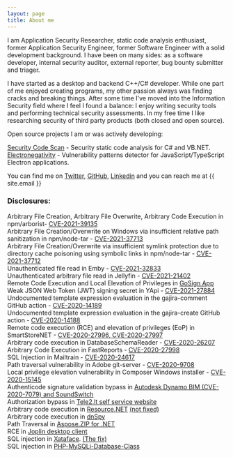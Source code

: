 ```yaml
---
layout: page
title: About me 
---
```

I am Application Security Researcher, static code analysis enthusiast, former Application Security Engineer, former Software Engineer with a solid development background. I have been on many sides: as a software developer, internal security auditor, external reporter, bug bounty submitter and triager.

I have started as a desktop and backend C++/C# developer. While one part of me enjoyed creating programs, my other passion always was finding cracks and breaking things. After some time I've moved into the Information Security field where I feel I found a balance: I enjoy writing security tools and performing technical security assessments. In my free time I like researching security of third party products (both closed and open source).  

Open source projects I am or was actively developing:  

[Security Code Scan](https://security-code-scan.github.io/) - Security static code analysis for C# and VB.NET.  
[Electronegativity](https://github.com/doyensec/electronegativity) - Vulnerability patterns detector for JavaScript/TypeScript Electron applications.  

You can find me on [Twitter](https://twitter.com/yarlob), [GitHub](https://github.com/JarLob), [Linkedin](https://www.linkedin.com/in/yarlob/) and you can reach me at {{ site.email }}

### Disclosures:
Arbitrary File Creation, Arbitrary File Overwrite, Arbitrary Code Execution in npm/arborist- [CVE-2021-39135](https://github.com/advisories/GHSA-gmw6-94gg-2rc2)  
Arbitrary File Creation/Overwrite on Windows via insufficient relative path sanitization in npm/node-tar - [CVE-2021-37713](https://github.com/advisories/GHSA-5955-9wpr-37jh)  
Arbitrary File Creation/Overwrite via insufficient symlink protection due to directory cache poisoning using symbolic links in npm/node-tar - [CVE-2021-37712](https://github.com/advisories/GHSA-qq89-hq3f-393p)  
Unauthenticated file read in Emby - [CVE-2021-32833](https://securitylab.github.com/advisories/GHSL-2021-051-emby/)  
Unauthenticated arbitrary file read in Jellyfin - [CVE-2021-21402](https://securitylab.github.com/advisories/GHSL-2021-050-jellyfin/)  
Remote Code Execution and Local Elevation of Privileges in [GoSign App](https://blog.devsecurity.eu/en/blog/registru-centras-gosign-vulnerabilities)  
Weak JSON Web Token (JWT) signing secret in YApi - [CVE-2021-27884](https://securitylab.github.com/advisories/GHSL-2020-228-YMFE-yapi/)  
Undocumented template expression evaluation in the gajira-comment GitHub action - [CVE-2020-14189](https://securitylab.github.com/advisories/GHSL-2020-173-gajira-comment-action/)  
Undocumented template expression evaluation in the gajira-create GitHub action - [CVE-2020-14188](https://securitylab.github.com/advisories/GHSL-2020-172-gajira-create-action/)  
Remote code execution (RCE) and elevation of privileges (EoP) in SmartStoreNET - [CVE-2020-27996, CVE-2020-27997](https://securitylab.github.com/advisories/GHSL-2020-138-139-SmartstoreAG-SmartStoreNET/)  
Arbitrary code execution in DatabaseSchemaReader - [CVE-2020-26207](https://securitylab.github.com/advisories/GHSL-2020-141-martinjw-dbschemareader/)  
Arbitrary Code Execution in FastReports - [CVE-2020-27998](https://securitylab.github.com/advisories/GHSL-2020-143-FastReportsInc-FastReports/)  
SQL Injection in Mailtrain - [CVE-2020-24617](https://securitylab.github.com/advisories/GHSL-2020-132-Mailtrain/)  
Path traversal vulnerability in Adobe git-server - [CVE-2020-9708](https://securitylab.github.com/advisories/GHSL-2020-133-Adobe-Git-server/)  
Local privilege elevation vulnerability in Composer Windows installer - [CVE-2020-15145](https://github.com/composer/windows-setup/security/advisories/GHSA-wgrx-r3qv-332c)  
Authenticode signature validation bypass in [Autodesk Dynamo BIM (CVE-2020-7079) and SoundSwitch](/en/blog/Authenticode-verification-vulnerability-pattern-CreateFromSignedFile)  
Authorization bypass in [Tele2.lt self service website](https://blog.devsecurity.eu/lt/blog/tele2-savitarnos-autorizacijos-apejimas)  
Arbitrary code execution in [Resource.NET](https://fishcodelib.com/Resource.htm) [(not fixed)](/en/blog/dnspy-deserialization-vulnerability)  
Arbitrary code execution in [dnSpy](/en/blog/dnspy-deserialization-vulnerability)  
Path Traversal in [Aspose.ZIP for .NET](https://docs.aspose.com/display/zipnet/Aspose.ZIP+for+.NET+19.1+Release+Notes)  
RCE in [Joplin desktop client](https://github.com/laurent22/joplin/releases/tag/v1.0.109)  
SQL injection in [Xataface](https://github.com/shannah/xataface/releases/tag/2.2.3). [(The fix)](https://github.com/shannah/xataface/commit/eb4265e7188b715cc6c886f19f4332fd4b4346ca)  
SQL injection in [PHP-MySQLi-Database-Class](https://github.com/ThingEngineer/PHP-MySQLi-Database-Class/issues/823)  
